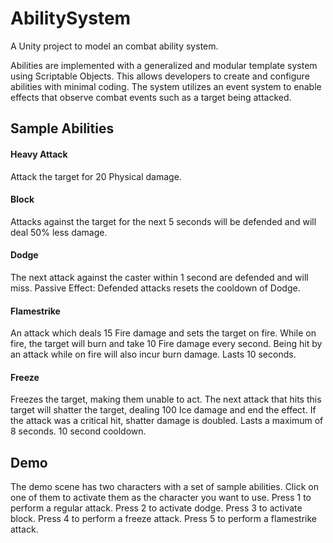 # AbilitySystem

A Unity project to model an combat ability system.

Abilities are implemented with a generalized and modular template system using Scriptable Objects. This allows developers to create and configure abilities with minimal coding. The system utilizes an event system to enable effects that observe combat events such as a target being attacked.

## Sample Abilities
#### Heavy Attack
Attack the target for 20 Physical damage.

#### Block
Attacks against the target for the next 5 seconds will be defended and will deal 50% less damage.

#### Dodge
The next attack against the caster within 1 second are defended and will miss.
Passive Effect: Defended attacks resets the cooldown of Dodge.

#### Flamestrike
An attack which deals 15 Fire damage and sets the target on fire. While on fire, the target will burn and take 10 Fire damage every second. Being hit by an attack while on fire will also incur burn damage. Lasts 10 seconds.

#### Freeze
Freezes the target, making them unable to act. The next attack that hits this target will shatter the target, dealing 100 Ice damage and end the effect. If the attack was a critical hit, shatter damage is doubled. Lasts a maximum of 8 seconds. 10 second cooldown.


## Demo
The demo scene has two characters with a set of sample abilities.
Click on one of them to activate them as the character you want to use.
Press 1 to perform a regular attack.
Press 2 to activate dodge.
Press 3 to activate block.
Press 4 to perform a freeze attack.
Press 5 to perform a flamestrike attack.




